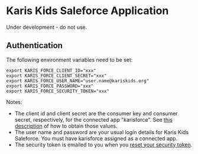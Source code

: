 # Karis Kids Saleforce Application

Under development - do not use.

## Authentication

The following environment variables need to be set:
```terminal
export KARIS_FORCE_CLIENT_ID="xxx"
export KARIS_FORCE_CLIENT_SECRET="xxx"
export KARIS_FORCE_USER_NAME="user.name@kariskids.org"
export KARIS_FORCE_PASSWORD="xxx"
export KARIS_FORCE_SECURITY_TOKEN="xxx"
```

Notes:
* The client id and client secret are the consumer key and consumer secret, respectively, for the connected app
"karisforce". See [this description](https://developer.salesforce.com/forums/?id=906F0000000AfcgIAC) of how to obtain those values.
* The user name and password are your usual login details for Karis Kids Saleforce.
You must have karisforce assigned as a connected app.
* The security token is emailed to you when you [reset your security token](https://help.salesforce.com/articleView?id=user_security_token.htm&type=5).